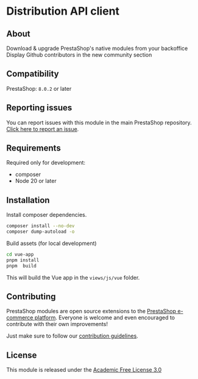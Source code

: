 # Distribution API client

## About

Download & upgrade PrestaShop's native modules from your backoffice
Display Github contributors in the new community section

## Compatibility

PrestaShop: `8.0.2` or later

## Reporting issues

You can report issues with this module in the main PrestaShop repository. [Click here to report an issue][report-issue].

## Requirements

Required only for development:

- composer
- Node 20 or later

## Installation

Install composer dependencies.
```bash
composer install --no-dev
composer dump-autoload -o
```

Build assets (for local development)

```bash
cd vue-app
pnpm install
pnpm  build
```

This will build the Vue app in the `views/js/vue` folder.

## Contributing

PrestaShop modules are open source extensions to the [PrestaShop e-commerce platform][prestashop]. Everyone is welcome and even encouraged to contribute with their own improvements!

Just make sure to follow our [contribution guidelines][contribution-guidelines].

## License

This module is released under the [Academic Free License 3.0][AFL-3.0]

[report-issue]: https://github.com/PrestaShop/PrestaShop/issues/new/choose
[prestashop]: https://www.prestashop-project.org/
[contribution-guidelines]: https://devdocs.prestashop-project.org/8/contribute/contribution-guidelines/project-modules/
[AFL-3.0]: https://opensource.org/licenses/AFL-3.0
